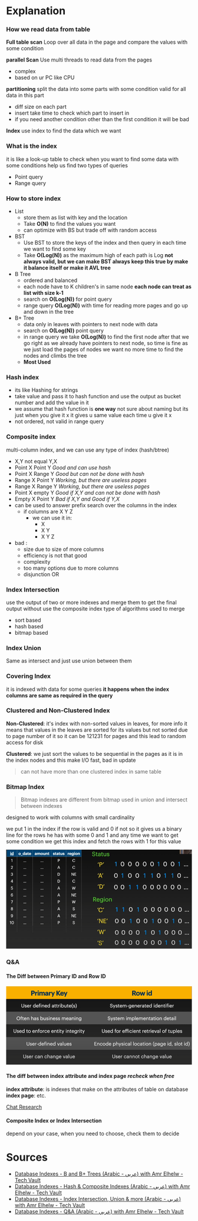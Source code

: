 # Explanation

### How we read data from table

**Full table scan** Loop over all data in the page and compare the values with some condition 

**parallel Scan** Use multi threads to read data from the pages
- complex 
- based on ur PC like CPU

**partitioning** split the data into some parts with some condition valid for all data in this part
- diff size on each part
- insert take time to check which part to insert in
- if you need another condition other than the first condition it will be bad 

**Index** use index to find the data which we want

### What is the index
it is like a look-up table to check when you want to find some data with some conditions 
help us find two types of queries
- Point query
- Range query

### How to store index
- List
	- store them as list with key and the location
	- Take **O(N)** to find the values you want 
	- can optimize with BS but trade off with random access
- BST
	- Use BST to store the keys of the index and then query in each time we want to find some key
	- Take **O(Log(N))** as the maximum high of each path is Log **not always valid, but we can make BST always keep this true by make it balance itself or make it AVL tree** 
- B Tree
	- ordered and balanced
	- each node have to K children's in same node **each node can treat as list with size k-1** 
	- search on **O(Log(N))** for point query
	- range query **O(Log(N))** with time for reading more pages and go up and down in the tree
- B+ Tree
	- data only in leaves with pointers to next node with data
	- search on **O(Log(N))** point query
	- in range query we take **O(Log(N))** to find the first node after that we go right as we already have pointers to next node, so time is fine as we just load the pages of nodes we want no more time to find the nodes and climbs the tree
	- **Most Used**
### Hash index
- its like Hashing for strings
- take value and pass it to hash function and use the output as bucket number and add the value in it
- we assume that hash function is **one way** not sure about naming but its just when you give it x it gives u same value each time u give it x
- not ordered, not valid in range query

### Composite index
multi-column index, and we can use any type of index (hash/btree) 
- X,Y not equal Y,X
- Point X Point Y *Good and can use hash* 
- Point X Range Y *Good but can not be done with hash* 
- Range X Point Y *Working, but there are useless pages* 
- Range X Range Y *Working, but there are useless pages*
- Point X empty Y *Good if X,Y and can not be done with hash* 
- Empty X Point Y *Bad if X,Y and Good if Y,X*
- can be used to answer prefix search over the columns in the index 
	- if columns are X Y Z 
		- we can use it in:
			- X
			- X Y
			- X Y Z
- bad :
	- size due to size of more columns 
	- efficiency is not that good
	- complexity 
	- too many options due to more columns 
	- disjunction OR
### Index Intersection
use the output of two or more indexes and merge them to get the final output without use the composite index 
type of algorithms used to merge
- sort based
- hash based
- bitmap based

### Index Union
Same as intersect and just use union between them

### Covering Index 
it is indexed with data for some queries **it happens when the index columns are same as required in the query** 

### Clustered and Non-Clustered Index
**Non-Clustered**: it's index with non-sorted values in leaves, for more info it means that values in the leaves are sorted for its values but not sorted due to page number of it so it can be 121231 for pages and this lead to random access for disk

**Clustered**: we just sort the values to be sequential in the pages as it is in the index nodes and this make I/O fast, bad in update 

> can not have more than one clustered index in same table

### Bitmap Index

> Bitmap indexes are different from bitmap used in union and intersect between indexes 

designed to work with columns with small cardinality 

we put 1 in the index if the row is valid and 0 if not so it gives us a binary line for the rows he has with some 0 and 1 and any time we want to get some condition we get this index and fetch the rows with 1 for this value

![](Pasted%20image%2020250515074029.png)


### Q&A
#### The Diff between Primary ID and Row ID
![](Pasted%20image%2020250515073035.png)

#### The diff between index attribute and index page *recheck when free*
**index attribute**: is indexes that make on the attributes of table on database
**index page**: etc.

[Chat Research](https://chatgpt.com/s/dr_68257b7585e08191b5fe98de1251a54a)

#### Composite Index or Index Intersection
depend on your case, when you need to choose, check them to decide

# Sources

- [Database Indexes - B and B+ Trees (Arabic - عربي) with Amr Elhelw - Tech Vault](https://www.youtube.com/watch?v=1ZhBULsbZGw&list=PLE8kQVoC67PzGwMMsSk3C8MvfAqcYjusF&index=5&pp=iAQB "Database Indexes - B and B+ Trees (Arabic - عربي) with Amr Elhelw - Tech Vault") 
- [Database Indexes - Hash & Composite Indexes (Arabic - عربي) with Amr Elhelw - Tech Vault](https://www.youtube.com/watch?v=ddWoqXw6Qic&list=PLE8kQVoC67PzGwMMsSk3C8MvfAqcYjusF&index=6&pp=iAQB "Database Indexes - Hash & Composite Indexes (Arabic - عربي) with Amr Elhelw - Tech Vault") 
- [Database Indexes - Index Intersection, Union & more (Arabic - عربي) with Amr Elhelw - Tech Vault](https://www.youtube.com/watch?v=KTEViriyc-Q&list=PLE8kQVoC67PzGwMMsSk3C8MvfAqcYjusF&index=7&pp=iAQB "Database Indexes - Index Intersection, Union & more (Arabic - عربي) with Amr Elhelw - Tech Vault") 
- [Database Indexes - Q&A (Arabic - عربي) with Amr Elhelw - Tech Vault](https://www.youtube.com/watch?v=wY_SxRMLTvA&list=PLE8kQVoC67PzGwMMsSk3C8MvfAqcYjusF&index=8&pp=iAQB "Database Indexes - Q&A (Arabic - عربي) with Amr Elhelw - Tech Vault") 
